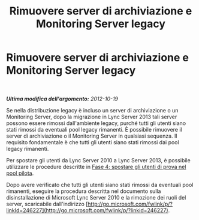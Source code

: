﻿---
title: Rimuovere server di archiviazione e Monitoring Server legacy
TOCTitle: Rimuovere server di archiviazione e Monitoring Server legacy
ms:assetid: befa586b-615c-496e-996e-395a6e36a826
ms:mtpsurl: https://technet.microsoft.com/it-it/library/JJ205221(v=OCS.15)
ms:contentKeyID: 49301844
ms.date: 08/24/2015
mtps_version: v=OCS.15
ms.translationtype: HT
---

# Rimuovere server di archiviazione e Monitoring Server legacy

 

_**Ultima modifica dell'argomento:** 2012-10-19_

Se nella distribuzione legacy è incluso un server di archiviazione o un Monitoring Server, dopo la migrazione in Lync Server 2013 tali server possono essere rimossi dall'ambiente legacy, purché tutti gli utenti siano stati rimossi da eventuali pool legacy rimanenti. È possibile rimuovere il server di archiviazione o il Monitoring Server in qualsiasi sequenza. Il requisito fondamentale è che tutti gli utenti siano stati rimossi dai pool legacy rimanenti.

Per spostare gli utenti da Lync Server 2010 a Lync Server 2013, è possibile utilizzare le procedure descritte in [Fase 4: spostare gli utenti di prova nel pool pilota](phase-4-move-test-users-to-the-pilot-pool.md).

Dopo avere verificato che tutti gli utenti siano stati rimossi da eventuali pool rimanenti, eseguire la procedura descritta nel documento sulla disinstallazione di Microsoft Lync Server 2010 e la rimozione dei ruoli del server, scaricabile dall'indirizzo [http://go.microsoft.com/fwlink/p/?linkId=246227](http://go.microsoft.com/fwlink/p/?linkid=246227).

